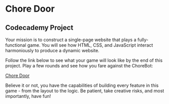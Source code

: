 # Chore Door

## Codecademy Project

Your mission is to construct a single-page website that plays a fully-functional game. You will see how HTML, CSS, and JavaScript interact harmoniously to produce a dynamic website.

Follow the link below to see what your game will look like by the end of this project. Play a few rounds and see how you fare against the ChoreBot:

[Chore Door](https://content.codecademy.com/projects/chore-door/chore-door-final/index.html?_gl=1*iy4x2a*_ga*OTk5MTA2NzI1Mi4xNjc5NDc4MzEz*_ga_3LRZM6TM9L*MTcxNTM0Njg2MS44My4xLjE3MTUzNTA3MDMuMC4wLjA.)

Believe it or not, you have the capabilities of building every feature in this game - from the layout to the logic. Be patient, take creative risks, and most importantly, have fun!